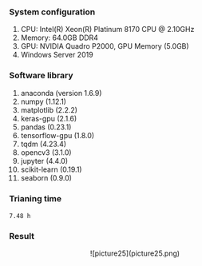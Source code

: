 ### System configuration
1. CPU: Intel(R) Xeon(R) Platinum 8170 CPU @ 2.10GHz
2. Memory: 64.0GB DDR4
3. GPU: NVIDIA Quadro P2000,  GPU Memory (5.0GB)
4. Windows Server 2019

### Software library
1. anaconda  (version 1.6.9)
2. numpy (1.12.1)
3. matplotlib (2.2.2)
4. keras-gpu (2.1.6)
5. pandas (0.23.1)
6. tensorflow-gpu (1.8.0)
7. tqdm (4.23.4)
8. opencv3 (3.1.0)
9. jupyter (4.4.0)
10. scikit-learn  (0.19.1)
11. seaborn  (0.9.0)

### Trianing time
	7.48 h

### Result
<div align=center>
![picture25](picture25.png) 
</div>






